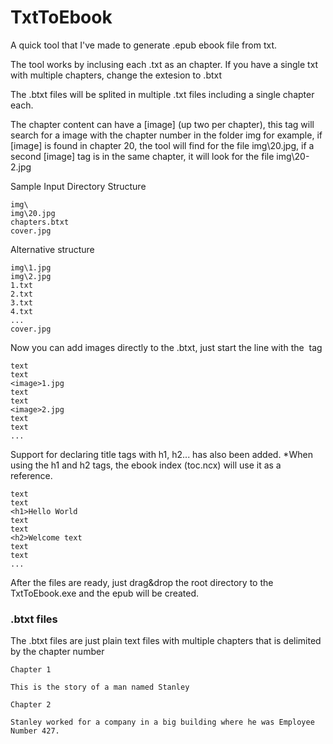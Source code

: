# TxtToEbook

A quick tool that I've made to generate .epub ebook file from txt.

The tool works by inclusing each .txt as an chapter.
If you have a single txt with multiple chapters, change the extesion to .btxt

The .btxt files will be splited in multiple .txt files including a single chapter each.

The chapter content can have a [image] (up two per chapter), this tag will search for a image with the chapter number in the folder img for example, if [image] is found in chapter 20, the tool will find for the file img\20.jpg, if a second [image] tag is in the same chapter, it will look for the file img\20-2.jpg

Sample Input Directory Structure
```
img\
img\20.jpg
chapters.btxt
cover.jpg
```
Alternative structure
```
img\1.jpg
img\2.jpg
1.txt
2.txt
3.txt
4.txt
...
cover.jpg
```
Now you can add images directly to the .btxt, just start the line with the <image> tag
```
text
text
<image>1.jpg
text
text
<image>2.jpg
text
text
...
```

Support for declaring title tags with h1, h2... has also been added.
*When using the h1 and h2 tags, the ebook index (toc.ncx) will use it as a reference.
```
text
text
<h1>Hello World
text
text
<h2>Welcome text
text
text
...
```

After the files are ready, just drag&drop the root directory to the TxtToEbook.exe and the epub will be created.


### .btxt files
The .btxt files are just plain text files with multiple chapters that is delimited by the chapter number
```
Chapter 1

This is the story of a man named Stanley

Chapter 2

Stanley worked for a company in a big building where he was Employee Number 427.
```

